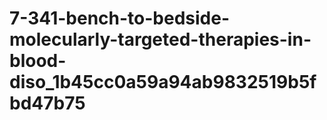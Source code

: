 # 7-341-bench-to-bedside-molecularly-targeted-therapies-in-blood-diso_1b45cc0a59a94ab9832519b5fbd47b75